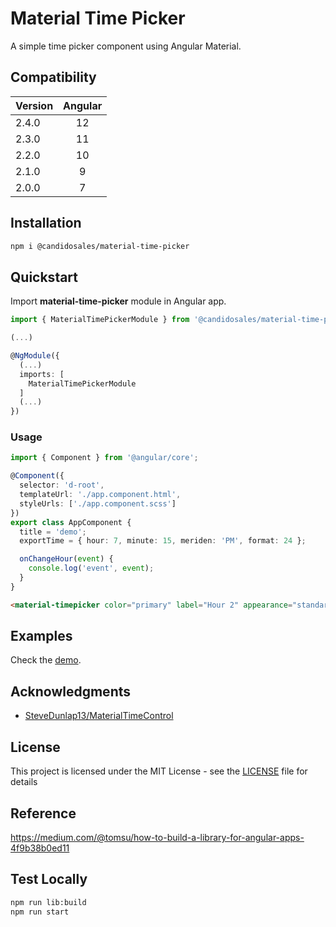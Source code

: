 # Material Time Picker

A simple time picker component using Angular Material.

## Compatibility

| Version       | Angular       |
| ------------- |:-------------:|
| 2.4.0         | 12            | 
| 2.3.0         | 11            | 
| 2.2.0         | 10            | 
| 2.1.0         | 9             | 
| 2.0.0         | 7             | 

## Installation

```bash
npm i @candidosales/material-time-picker
```

## Quickstart

Import **material-time-picker** module in Angular app.

```typescript
import { MaterialTimePickerModule } from '@candidosales/material-time-picker';

(...)

@NgModule({
  (...)
  imports: [
    MaterialTimePickerModule
  ]
  (...)
})
```

### Usage

```typescript
import { Component } from '@angular/core';

@Component({
  selector: 'd-root',
  templateUrl: './app.component.html',
  styleUrls: ['./app.component.scss']
})
export class AppComponent {
  title = 'demo';
  exportTime = { hour: 7, minute: 15, meriden: 'PM', format: 24 };

  onChangeHour(event) {
    console.log('event', event);
  }
}
```

```html
<material-timepicker color="primary" label="Hour 2" appearance="standard" [userTime]="exportTime" (change)="onChangeHour($event)" revertLabel="Remove" submitLabel="Ok" [disabled]="disabled" [readonly]="readonly"></material-timepicker>
```

## Examples

Check the [demo](https://stackblitz.com/edit/material-time-picker).

## Acknowledgments

* <a href="https://github.com/SteveDunlap13/MaterialTimeControl">SteveDunlap13/MaterialTimeControl</a>

## License

This project is licensed under the MIT License - see the [LICENSE](LICENSE) file for details

## Reference

https://medium.com/@tomsu/how-to-build-a-library-for-angular-apps-4f9b38b0ed11

## Test Locally

```bash
npm run lib:build
npm run start
```
